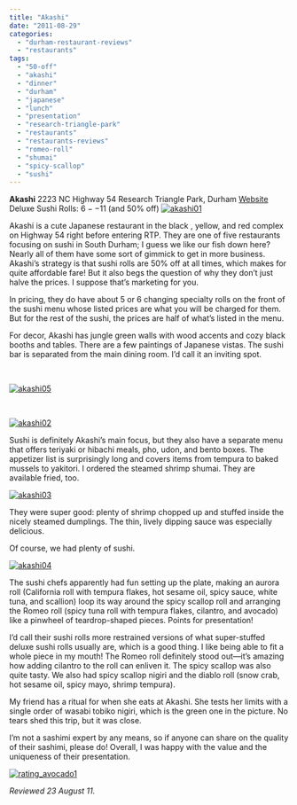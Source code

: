 ```yaml
---
title: "Akashi"
date: "2011-08-29"
categories: 
  - "durham-restaurant-reviews"
  - "restaurants"
tags: 
  - "50-off"
  - "akashi"
  - "dinner"
  - "durham"
  - "japanese"
  - "lunch"
  - "presentation"
  - "research-triangle-park"
  - "restaurants"
  - "restaurants-reviews"
  - "romeo-roll"
  - "shumai"
  - "spicy-scallop"
  - "sushi"
---
```


**Akashi** 2223 NC Highway 54 Research Triangle Park, Durham [Website](http://www.akashisushi54.com/) Deluxe Sushi Rolls: $6--$11 (and 50% off) [![](http://s3.amazonaws.com/thegourmez-wpmedia/2011/08/akashi01.jpg "akashi01")](http://s3.amazonaws.com/thegourmez-wpmedia/2011/08/akashi01.jpg)

Akashi is a cute Japanese restaurant in the black , yellow, and red complex on Highway 54 right before entering RTP. They are one of five restaurants focusing on sushi in South Durham; I guess we like our fish down here? Nearly all of them have some sort of gimmick to get in more business. Akashi’s strategy is that sushi rolls are 50% off at all times, which makes for quite affordable fare! But it also begs the question of why they don’t just halve the prices. I suppose that’s marketing for you.

In pricing, they do have about 5 or 6 changing specialty rolls on the front of the sushi menu whose listed prices are what you will be charged for them. But for the rest of the sushi, the prices are half of what’s listed in the menu.

For decor, Akashi has jungle green walls with wood accents and cozy black booths and tables. There are a few paintings of Japanese vistas. The sushi bar is separated from the main dining room. I’d call it an inviting spot.

 

[![](http://s3.amazonaws.com/thegourmez-wpmedia/2011/08/akashi05.jpg "akashi05")](http://s3.amazonaws.com/thegourmez-wpmedia/2011/08/akashi05.jpg)

 

[![](http://s3.amazonaws.com/thegourmez-wpmedia/2011/08/akashi02.jpg "akashi02")](http://s3.amazonaws.com/thegourmez-wpmedia/2011/08/akashi02.jpg)

Sushi is definitely Akashi’s main focus, but they also have a separate menu that offers teriyaki or hibachi meals, pho, udon, and bento boxes. The appetizer list is surprisingly long and covers items from tempura to baked mussels to yakitori. I ordered the steamed shrimp shumai. They are available fried, too.

[![](http://s3.amazonaws.com/thegourmez-wpmedia/2011/08/akashi03.jpg "akashi03")](http://s3.amazonaws.com/thegourmez-wpmedia/2011/08/akashi03.jpg)

They were super good: plenty of shrimp chopped up and stuffed inside the nicely steamed dumplings. The thin, lively dipping sauce was especially delicious.

Of course, we had plenty of sushi.

[![](http://s3.amazonaws.com/thegourmez-wpmedia/2011/08/akashi04.jpg "akashi04")](http://s3.amazonaws.com/thegourmez-wpmedia/2011/08/akashi04.jpg)

The sushi chefs apparently had fun setting up the plate, making an aurora roll (California roll with tempura flakes, hot sesame oil, spicy sauce, white tuna, and scallion) loop its way around the spicy scallop roll and arranging the Romeo roll (spicy tuna roll with tempura flakes, cilantro, and avocado) like a pinwheel of teardrop-shaped pieces. Points for presentation!

I’d call their sushi rolls more restrained versions of what super-stuffed deluxe sushi rolls usually are, which is a good thing. I like being able to fit a whole piece in my mouth! The Romeo roll definitely stood out—it’s amazing how adding cilantro to the roll can enliven it. The spicy scallop was also quite tasty. We also had spicy scallop nigiri and the diablo roll (snow crab, hot sesame oil, spicy mayo, shrimp tempura).

My friend has a ritual for when she eats at Akashi. She tests her limits with a single order of wasabi tobiko nigiri, which is the green one in the picture. No tears shed this trip, but it was close.

I’m not a sashimi expert by any means, so if anyone can share on the quality of their sashimi, please do! Overall, I was happy with the value and the uniqueness of their presentation.

[![](http://s3.amazonaws.com/thegourmez-wpmedia/2009/02/rating_avocado1.gif "rating_avocado1")](http://s3.amazonaws.com/thegourmez-wpmedia/2009/02/rating_avocado1.gif)

_Reviewed 23 August 11._
